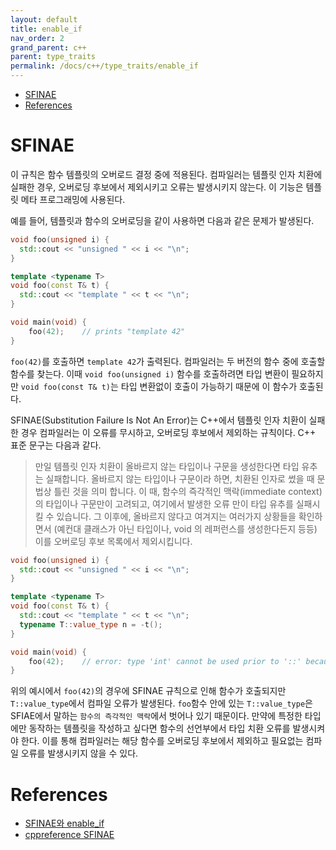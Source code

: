 ```yaml
---
layout: default
title: enable_if
nav_order: 2
grand_parent: c++ 
parent: type_traits
permalink: /docs/c++/type_traits/enable_if
---
```


- [SFINAE](#sfinae)
- [References](#references)

# SFINAE 

이 규칙은 함수 템플릿의 오버로드 결정 중에 적용된다. 컴파일러는 템플릿 인자 치환에 실패한 경우, 오버로딩 후보에서 제외시키고 오류는 발생시키지 않는다. 이 기능은 템플릿 메타 프로그래밍에 사용된다.  

예를 들어, 템플릿과 함수의 오버로딩을 같이 사용하면 다음과 같은 문제가 발생된다.  

```cpp
void foo(unsigned i) {
  std::cout << "unsigned " << i << "\n";
}

template <typename T>
void foo(const T& t) {
  std::cout << "template " << t << "\n";
}

void main(void) {
    foo(42);    // prints "template 42"
}
```

`foo(42)`를 호출하면 `template 42`가 출력된다. 컴파일러는 두 버전의 함수 중에 호출할 함수를 찾는다. 이때 `void foo(unsigned i)` 함수를 호출하려면 타입 변환이 필요하지만 `void foo(const T& t)`는 타입 변환없이 호출이 가능하기 때문에 이 함수가 호출된다.  

SFINAE(Substitution Failure Is Not An Error)는 C++에서 템플릿 인자 치환이 실패한 경우 컴파일러는 이 오류를 무시하고, 오버로딩 후보에서 제외하는 규칙이다. C++ 표준 문구는 다음과 같다.  

> 만일 템플릿 인자 치환이 올바르지 않는 타입이나 구문을 생성한다면 타입 유추는 실패합니다. 올바르지 않는 타입이나 구문이라 하면, 치환된 인자로 썼을 때 문법상 틀린 것을 의미 합니다. 이 때, 함수의 즉각적인 맥락(immediate context)의 타입이나 구문만이 고려되고, 여기에서 발생한 오류 만이 타입 유추를 실패시킬 수 있습니다. 그 이후에, 올바르지 않다고 여겨지는 여러가지 상황들을 확인하면서 (예컨대 클래스가 아닌 타입이나, void 의 레퍼런스를 생성한다든지 등등) 이를 오버로딩 후보 목록에서 제외시킵니다.

```cpp
void foo(unsigned i) {
  std::cout << "unsigned " << i << "\n";
}

template <typename T>
void foo(const T& t) {
  std::cout << "template " << t << "\n";
  typename T::value_type n = -t();
}

void main(void) {
    foo(42);    // error: type 'int' cannot be used prior to '::' because it has no members
}
```

위의 예시에서 `foo(42)`의 경우에 SFINAE 규칙으로 인해 함수가 호출되지만 `T::value_type`에서 컴파일 오류가 발생된다. `foo`함수 안에 있는 `T::value_type`은 SFIAE에서 말하는 `함수의 즉각적인 맥락`에서 벗어나 있기 때문이다. 만약에 특정한 타입에만 동작하는 템플릿을 작성하고 싶다면 함수의 선언부에서 타입 치환 오류를 발생시켜야 한다. 이를 통해 컴파일러는 해당 함수를 오버로딩 후보에서 제외하고 필요없는 컴파일 오류를 발생시키지 않을 수 있다.  

# References

- [SFINAE와 enable_if](https://modoocode.com/255)  
- [cppreference SFINAE](https://en.cppreference.com/w/cpp/language/sfinae) 